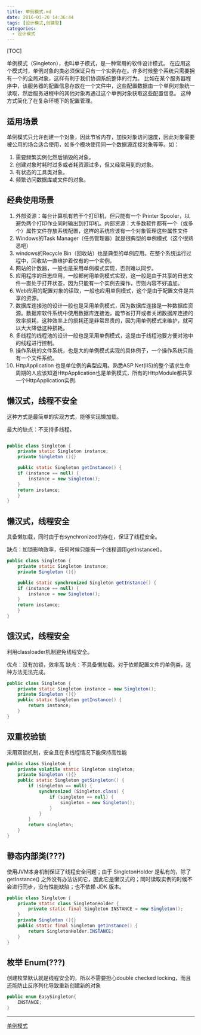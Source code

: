 ```yaml
---
title: 单例模式.md
date: 2016-03-20 14:36:44
tags: [设计模式,创建型]
categories:
  - 设计模式
---
```


[TOC]

单例模式（Singleton），也叫单子模式，是一种常用的软件设计模式。
在应用这个模式时，单例对象的类必须保证只有一个实例存在。许多时候整个系统只需要拥有一个的全局对象，这样有利于我们协调系统整体的行为。
比如在某个服务器程序中，该服务器的配置信息存放在一个文件中，这些配置数据由一个单例对象统一读取，然后服务进程中的其他对象再通过这个单例对象获取这些配置信息。
这种方式简化了在复杂环境下的配置管理。

<!--more-->


## 适用场景

单例模式只允许创建一个对象，因此节省内存，加快对象访问速度，因此对象需要被公用的场合适合使用，如多个模块使用同一个数据源连接对象等等。如：

1. 需要频繁实例化然后销毁的对象。
2. 创建对象时耗时过多或者耗资源过多，但又经常用到的对象。
3. 有状态的工具类对象。
4. 频繁访问数据库或文件的对象。

## 经典使用场景

1. 外部资源：每台计算机有若干个打印机，但只能有一个 Printer Spooler，以避免两个打印作业同时输出到打印机。内部资源：大多数软件都有一个（或多个）属性文件存放系统配置，这样的系统应该有一个对象管理这些属性文件 
2. Windows的Task Manager（任务管理器）就是很典型的单例模式（这个很熟悉吧）
3. windows的Recycle Bin（回收站）也是典型的单例应用。在整个系统运行过程中，回收站一直维护着仅有的一个实例。 
4. 网站的计数器，一般也是采用单例模式实现，否则难以同步。 
5. 应用程序的日志应用，一般都何用单例模式实现，这一般是由于共享的日志文件一直处于打开状态，因为只能有一个实例去操作，否则内容不好追加。 
6. Web应用的配置对象的读取，一般也应用单例模式，这个是由于配置文件是共享的资源。 
7. 数据库连接池的设计一般也是采用单例模式，因为数据库连接是一种数据库资源。数据库软件系统中使用数据库连接池，能节省打开或者关闭数据库连接的效率损耗，这种效率上的损耗还是非常昂贵的，因为用单例模式来维护，就可以大大降低这种损耗。 
8. 多线程的线程池的设计一般也是采用单例模式，这是由于线程池要方便对池中的线程进行控制。 
9. 操作系统的文件系统，也是大的单例模式实现的具体例子，一个操作系统只能有一个文件系统。 
10. HttpApplication 也是单位例的典型应用。熟悉ASP.Net(IIS)的整个请求生命周期的人应该知道HttpApplication也是单例模式，所有的HttpModule都共享一个HttpApplication实例. 

## 懒汉式，线程不安全

这种方式是最简单的实现方式，能够实现懒加载。

最大的缺点：不支持多线程。

```java

public class Singleton {
    private static Singleton instance;
    private Singleton (){}

    public static Singleton getInstance() {
    if (instance == null) {
        instance = new Singleton();
    }
    return instance;
    }
}
```

## 懒汉式，线程安全

具备懒加载，同时由于有synchronized的存在，保证了线程安全。

缺点：加锁影响效率，任何时候只能有一个线程调用getInstance()。

```java
public class Singleton {
    private static Singleton instance;
    private Singleton (){}

    public static synchronized Singleton getInstance() {
    if (instance == null) {
        instance = new Singleton();
    }
    return instance;
    }
}
```

## 饿汉式，线程安全

利用classloader机制避免线程安全。

优点：没有加锁，效率高
缺点：不具备懒加载。对于依赖配置文件的单例类，这种方法无法完成。

```java
public class Singleton {
    private static Singleton instance = new Singleton();
    private Singleton (){}
    public static Singleton getInstance() {
        return instance;
    }
}
```

## 双重校验锁

采用双锁机制，安全且在多线程情况下能保持高性能

```java
public class Singleton {
    private volatile static Singleton singleton;
    private Singleton (){}
    public static Singleton getSingleton() {
        if (singleton == null) {
            synchronized (Singleton.class) {
                if (singleton == null) {
                    singleton = new Singleton();
                }
            }
        }
        return singleton;
    }
}
```



## 静态内部类(???)

使用JVM本身机制保证了线程安全问题；由于 SingletonHolder 是私有的，除了 getInstance() 之外没有办法访问它，因此它是懒汉式的；同时读取实例的时候不会进行同步，没有性能缺陷；也不依赖 JDK 版本。

```java
public class Singleton {
    private static class SingletonHolder {
        private static final Singleton INSTANCE = new Singleton();
    }
    private Singleton (){}
    public static final Singleton getInstance() {
        return SingletonHolder.INSTANCE;
    }
}

```

## 枚举 Enum(???)

创建枚举默认就是线程安全的，所以不需要担心double checked locking，而且还能防止反序列化导致重新创建新的对象

```java
public enum EasySingleton{
    INSTANCE;
}
```


----
[单例模式](http://wuchong.me/blog/2014/08/28/how-to-correctly-write-singleton-pattern/)